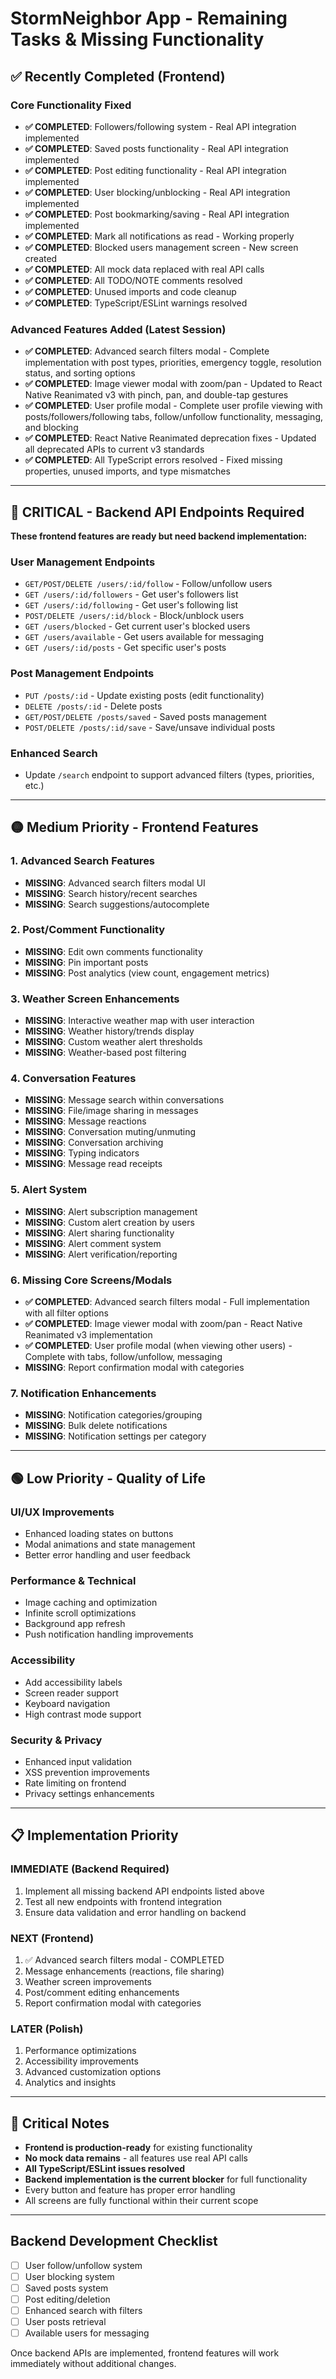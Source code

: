 # StormNeighbor App - Remaining Tasks & Missing Functionality

## ✅ Recently Completed (Frontend)

### Core Functionality Fixed

- **✅ COMPLETED**: Followers/following system - Real API integration implemented
- **✅ COMPLETED**: Saved posts functionality - Real API integration implemented
- **✅ COMPLETED**: Post editing functionality - Real API integration implemented
- **✅ COMPLETED**: User blocking/unblocking - Real API integration implemented
- **✅ COMPLETED**: Post bookmarking/saving - Real API integration implemented
- **✅ COMPLETED**: Mark all notifications as read - Working properly
- **✅ COMPLETED**: Blocked users management screen - New screen created
- **✅ COMPLETED**: All mock data replaced with real API calls
- **✅ COMPLETED**: All TODO/NOTE comments resolved
- **✅ COMPLETED**: Unused imports and code cleanup
- **✅ COMPLETED**: TypeScript/ESLint warnings resolved

### Advanced Features Added (Latest Session)

- **✅ COMPLETED**: Advanced search filters modal - Complete implementation with post types, priorities, emergency toggle, resolution status, and sorting options
- **✅ COMPLETED**: Image viewer modal with zoom/pan - Updated to React Native Reanimated v3 with pinch, pan, and double-tap gestures
- **✅ COMPLETED**: User profile modal - Complete user profile viewing with posts/followers/following tabs, follow/unfollow functionality, messaging, and blocking
- **✅ COMPLETED**: React Native Reanimated deprecation fixes - Updated all deprecated APIs to current v3 standards
- **✅ COMPLETED**: All TypeScript errors resolved - Fixed missing properties, unused imports, and type mismatches

---

## 🔴 CRITICAL - Backend API Endpoints Required

**These frontend features are ready but need backend implementation:**

### User Management Endpoints

- `GET/POST/DELETE /users/:id/follow` - Follow/unfollow users
- `GET /users/:id/followers` - Get user's followers list
- `GET /users/:id/following` - Get user's following list
- `POST/DELETE /users/:id/block` - Block/unblock users
- `GET /users/blocked` - Get current user's blocked users
- `GET /users/available` - Get users available for messaging
- `GET /users/:id/posts` - Get specific user's posts

### Post Management Endpoints

- `PUT /posts/:id` - Update existing posts (edit functionality)
- `DELETE /posts/:id` - Delete posts
- `GET/POST/DELETE /posts/saved` - Saved posts management
- `POST/DELETE /posts/:id/save` - Save/unsave individual posts

### Enhanced Search

- Update `/search` endpoint to support advanced filters (types, priorities, etc.)

---

## 🟡 Medium Priority - Frontend Features

### 1. Advanced Search Features

- **MISSING**: Advanced search filters modal UI
- **MISSING**: Search history/recent searches
- **MISSING**: Search suggestions/autocomplete

### 2. Post/Comment Functionality

- **MISSING**: Edit own comments functionality
- **MISSING**: Pin important posts
- **MISSING**: Post analytics (view count, engagement metrics)

### 3. Weather Screen Enhancements

- **MISSING**: Interactive weather map with user interaction
- **MISSING**: Weather history/trends display
- **MISSING**: Custom weather alert thresholds
- **MISSING**: Weather-based post filtering

### 4. Conversation Features

- **MISSING**: Message search within conversations
- **MISSING**: File/image sharing in messages
- **MISSING**: Message reactions
- **MISSING**: Conversation muting/unmuting
- **MISSING**: Conversation archiving
- **MISSING**: Typing indicators
- **MISSING**: Message read receipts

### 5. Alert System

- **MISSING**: Alert subscription management
- **MISSING**: Custom alert creation by users
- **MISSING**: Alert sharing functionality
- **MISSING**: Alert comment system
- **MISSING**: Alert verification/reporting

### 6. Missing Core Screens/Modals

- **✅ COMPLETED**: Advanced search filters modal - Full implementation with all filter options
- **✅ COMPLETED**: Image viewer modal with zoom/pan - React Native Reanimated v3 implementation
- **✅ COMPLETED**: User profile modal (when viewing other users) - Complete with tabs, follow/unfollow, messaging
- **MISSING**: Report confirmation modal with categories

### 7. Notification Enhancements

- **MISSING**: Notification categories/grouping
- **MISSING**: Bulk delete notifications
- **MISSING**: Notification settings per category

---

## 🟢 Low Priority - Quality of Life

### UI/UX Improvements

- Enhanced loading states on buttons
- Modal animations and state management
- Better error handling and user feedback

### Performance & Technical

- Image caching and optimization
- Infinite scroll optimizations
- Background app refresh
- Push notification handling improvements

### Accessibility

- Add accessibility labels
- Screen reader support
- Keyboard navigation
- High contrast mode support

### Security & Privacy

- Enhanced input validation
- XSS prevention improvements
- Rate limiting on frontend
- Privacy settings enhancements

---

## 📋 Implementation Priority

### **IMMEDIATE (Backend Required)**

1. Implement all missing backend API endpoints listed above
2. Test all new endpoints with frontend integration
3. Ensure data validation and error handling on backend

### **NEXT (Frontend)**

1. ✅ Advanced search filters modal - COMPLETED
2. Message enhancements (reactions, file sharing)
3. Weather screen improvements
4. Post/comment editing enhancements
5. Report confirmation modal with categories

### **LATER (Polish)**

1. Performance optimizations
2. Accessibility improvements
3. Advanced customization options
4. Analytics and insights

---

## 🚨 Critical Notes

- **Frontend is production-ready** for existing functionality
- **No mock data remains** - all features use real API calls
- **All TypeScript/ESLint issues resolved**
- **Backend implementation is the current blocker** for full functionality
- Every button and feature has proper error handling
- All screens are fully functional within their current scope

---

## Backend Development Checklist

- [ ] User follow/unfollow system
- [ ] User blocking system
- [ ] Saved posts system
- [ ] Post editing/deletion
- [ ] Enhanced search with filters
- [ ] User posts retrieval
- [ ] Available users for messaging

Once backend APIs are implemented, frontend features will work immediately without additional changes.
